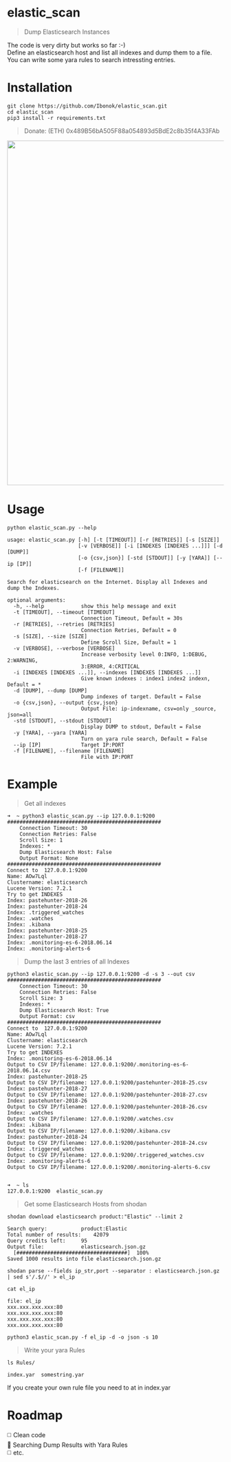 # elastic_scan
> Dump Elasticsearch Instances

The code is very dirty but works so far :-)  
Define an elasticsearch host and list all indexes and dump them to a file.  
You can write some yara rules to search intressting entries.  
# Installation

```
git clone https://github.com/Ibonok/elastic_scan.git
cd elastic_scan
pip3 install -r requirements.txt
```

> Donate: (ETH) 0x489B56bA505F88a054893d5BdE2c8b35f4A33FAb

<p align="center">
  <img width="800" src="https://cdn.rawgit.com/ibonok/elastic_scan/7b553ae/elastic_scan.svg">
</p>

# Usage

```
python elastic_scan.py --help

usage: elastic_scan.py [-h] [-t [TIMEOUT]] [-r [RETRIES]] [-s [SIZE]]
                       [-v [VERBOSE]] [-i [INDEXES [INDEXES ...]]] [-d [DUMP]]
                       [-o {csv,json}] [-std [STDOUT]] [-y [YARA]] [--ip [IP]]
                       [-f [FILENAME]]

Search for elasticsearch on the Internet. Display all Indexes and
dump the Indexes.

optional arguments:
  -h, --help            show this help message and exit
  -t [TIMEOUT], --timeout [TIMEOUT]
                        Connection Timeout, Default = 30s
  -r [RETRIES], --retries [RETRIES]
                        Connection Retries, Default = 0
  -s [SIZE], --size [SIZE]
                        Define Scroll Size, Default = 1
  -v [VERBOSE], --verbose [VERBOSE]
                        Increase verbosity level 0:INFO, 1:DEBUG, 2:WARNING,
                        3:ERROR, 4:CRITICAL
  -i [INDEXES [INDEXES ...]], --indexes [INDEXES [INDEXES ...]]
                        Give known indexes : index1 index2 indexn, Default = *
  -d [DUMP], --dump [DUMP]
                        Dump indexes of target. Default = False
  -o {csv,json}, --output {csv,json}
                        Output File: ip-indexname, csv=only _source, json=all
  -std [STDOUT], --stdout [STDOUT]
                        Display DUMP to stdout, Default = False
  -y [YARA], --yara [YARA]
                        Turn on yara rule search, Default = False
  --ip [IP]             Target IP:PORT
  -f [FILENAME], --filename [FILENAME]
                        File with IP:PORT
```

# Example
> Get all indexes

```
➜  ~ python3 elastic_scan.py --ip 127.0.0.1:9200                  
##################################################
	Connection Timeout: 30
	Connection Retries: False
	Scroll Size: 1
	Indexes: *
	Dump Elasticsearch Host: False
	Output Format: None
##################################################
Connect to  127.0.0.1:9200
Name: AOw7Lql
Clustername: elasticsearch
Lucene Version: 7.2.1
Try to get INDEXES
Index: pastehunter-2018-26
Index: pastehunter-2018-24
Index: .triggered_watches
Index: .watches
Index: .kibana
Index: pastehunter-2018-25
Index: pastehunter-2018-27
Index: .monitoring-es-6-2018.06.14
Index: .monitoring-alerts-6
```

> Dump the last 3 entries of all Indexes
```
python3 elastic_scan.py --ip 127.0.0.1:9200 -d -s 3 --out csv
##################################################
	Connection Timeout: 30
	Connection Retries: False
	Scroll Size: 3
	Indexes: *
	Dump Elasticsearch Host: True
	Output Format: csv
##################################################
Connect to  127.0.0.1:9200
Name: AOw7Lql
Clustername: elasticsearch
Lucene Version: 7.2.1
Try to get INDEXES
Index: .monitoring-es-6-2018.06.14
Output to CSV IP/filename: 127.0.0.1:9200/.monitoring-es-6-2018.06.14.csv
Index: pastehunter-2018-25
Output to CSV IP/filename: 127.0.0.1:9200/pastehunter-2018-25.csv
Index: pastehunter-2018-27
Output to CSV IP/filename: 127.0.0.1:9200/pastehunter-2018-27.csv
Index: pastehunter-2018-26
Output to CSV IP/filename: 127.0.0.1:9200/pastehunter-2018-26.csv
Index: .watches
Output to CSV IP/filename: 127.0.0.1:9200/.watches.csv
Index: .kibana
Output to CSV IP/filename: 127.0.0.1:9200/.kibana.csv
Index: pastehunter-2018-24
Output to CSV IP/filename: 127.0.0.1:9200/pastehunter-2018-24.csv
Index: .triggered_watches
Output to CSV IP/filename: 127.0.0.1:9200/.triggered_watches.csv
Index: .monitoring-alerts-6
Output to CSV IP/filename: 127.0.0.1:9200/.monitoring-alerts-6.csv


➜  ~ ls
127.0.0.1:9200  elastic_scan.py

```

> Get some Elasticsearch Hosts from shodan

```
shodan download elasticsearch product:"Elastic" --limit 2

Search query:			product:Elastic
Total number of results:	42079
Query credits left:		95
Output file:			elasticsearch.json.gz
  [####################################]  100%             
Saved 1000 results into file elasticsearch.json.gz

shodan parse --fields ip_str,port --separator : elasticsearch.json.gz | sed s'/.$//' > el_ip

cat el_ip

file: el_ip
xxx.xxx.xxx.xxx:80
xxx.xxx.xxx.xxx:80
xxx.xxx.xxx.xxx:80
xxx.xxx.xxx.xxx:80

python3 elastic_scan.py -f el_ip -d -o json -s 10

```

> Write your yara Rules

```
ls Rules/

index.yar  somestring.yar
```

If you create your own rule file you need to at in index.yar

# Roadmap

:white_medium_square:  Clean code  
:white_square_button:  Searching Dump Results with Yara Rules   
:white_medium_square:  etc.  
